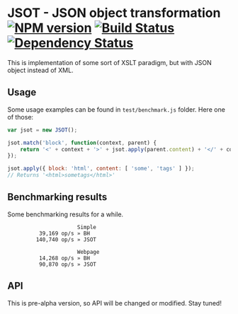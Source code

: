 # JSOT - JSON object transformation [![NPM version][npm-image]][npm-url] [![Build Status][travis-image]][travis-url] [![Dependency Status][depstat-image]][depstat-url]

This is implementation of some sort of XSLT paradigm, but with JSON object instead of XML.

## Usage

Some usage examples can be found in `test/benchmark.js` folder. Here one of those:

```js
var jsot = new JSOT();

jsot.match('block', function(context, parent) {
    return '<' + context + '>' + jsot.apply(parent.content) + '</' + context + '>';
});

jsot.apply({ block: 'html', content: [ 'some', 'tags' ] });
// Returns '<html>sometags</html>'
```

## Benchmarking results

Some benchmarking results for a while.

```
                      Simple
          39,169 op/s » BH
         140,740 op/s » JSOT

                      Webpage
          14,268 op/s » BH
          90,870 op/s » JSOT
```

## API

This is pre-alpha version, so API will be changed or modified. Stay tuned!

[npm-url]: https://npmjs.org/package/jsot
[npm-image]: http://img.shields.io/npm/v/jsot.svg

[travis-url]: https://travis-ci.org/floatdrop/jsot
[travis-image]: http://img.shields.io/travis/floatdrop/jsot.svg

[depstat-url]: https://david-dm.org/floatdrop/jsot
[depstat-image]: https://david-dm.org/floatdrop/jsot.svg?theme=shields.io
